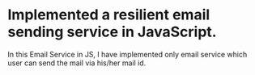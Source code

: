 # Implemented a resilient email sending service in JavaScript.

In this Email Service in JS, I have implemented only email service which user can send the mail via his/her mail id.
